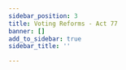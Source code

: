 ```yaml
---
sidebar_position: 3
title: Voting Reforms - Act 77
banner: []
add_to_sidebar: true
sidebar_title: ''

---
```

